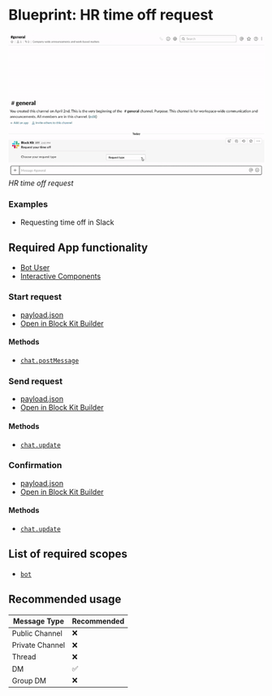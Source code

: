 # Blueprint: HR time off request

![](hr-timeoff.gif)  
*HR time off request*

### Examples

* Requesting time off in Slack

## Required App functionality

* [Bot User](https://api.slack.com/bot-users)
* [Interactive Components](https://api.slack.com/interactive-messages)

### Start request

* [payload.json](payload-request-step-0.json)
* [Open in Block Kit Builder](https://api.slack.com/tools/block-kit-builder?blocks=%5B%0A%20%20%20%20%7B%0A%20%20%20%20%20%20%22type%22%3A%20%22section%22%2C%0A%20%20%20%20%20%20%22text%22%3A%20%7B%0A%20%20%20%20%20%20%20%20%22type%22%3A%20%22mrkdwn%22%2C%0A%20%20%20%20%20%20%20%20%22text%22%3A%20%22*Request%20your%20time%20off*%22%0A%20%20%20%20%20%20%7D%0A%20%20%20%20%7D%2C%0A%20%20%20%20%7B%0A%20%20%20%20%20%20%22type%22%3A%20%22divider%22%0A%20%20%20%20%7D%2C%0A%20%20%20%20%7B%0A%20%20%20%20%20%20%22type%22%3A%20%22section%22%2C%0A%20%20%20%20%20%20%22text%22%3A%20%7B%0A%20%20%20%20%20%20%20%20%22type%22%3A%20%22mrkdwn%22%2C%0A%20%20%20%20%20%20%20%20%22text%22%3A%20%22Choose%20your%20request%20type%22%0A%20%20%20%20%20%20%7D%2C%0A%20%20%20%20%20%20%22accessory%22%3A%20%7B%0A%20%20%20%20%20%20%20%20%22type%22%3A%20%22static_select%22%2C%0A%20%20%20%20%20%20%20%20%22placeholder%22%3A%20%7B%0A%20%20%20%20%20%20%20%20%20%20%22type%22%3A%20%22plain_text%22%2C%0A%20%20%20%20%20%20%20%20%20%20%22text%22%3A%20%22Request%20type%22%2C%0A%20%20%20%20%20%20%20%20%20%20%22emoji%22%3A%20true%0A%20%20%20%20%20%20%20%20%7D%2C%0A%20%20%20%20%20%20%20%20%22options%22%3A%20%5B%0A%20%20%20%20%20%20%20%20%20%20%7B%0A%20%20%20%20%20%20%20%20%20%20%20%20%22text%22%3A%20%7B%0A%20%20%20%20%20%20%20%20%20%20%20%20%20%20%22type%22%3A%20%22plain_text%22%2C%0A%20%20%20%20%20%20%20%20%20%20%20%20%20%20%22text%22%3A%20%22Paid%20Time%20Off%22%2C%0A%20%20%20%20%20%20%20%20%20%20%20%20%20%20%22emoji%22%3A%20true%0A%20%20%20%20%20%20%20%20%20%20%20%20%7D%2C%0A%20%20%20%20%20%20%20%20%20%20%20%20%22value%22%3A%20%22pto%22%0A%20%20%20%20%20%20%20%20%20%20%7D%2C%0A%20%20%20%20%20%20%20%20%20%20%7B%0A%20%20%20%20%20%20%20%20%20%20%20%20%22text%22%3A%20%7B%0A%20%20%20%20%20%20%20%20%20%20%20%20%20%20%22type%22%3A%20%22plain_text%22%2C%0A%20%20%20%20%20%20%20%20%20%20%20%20%20%20%22text%22%3A%20%22Jury%20Duty%22%2C%0A%20%20%20%20%20%20%20%20%20%20%20%20%20%20%22emoji%22%3A%20true%0A%20%20%20%20%20%20%20%20%20%20%20%20%7D%2C%0A%20%20%20%20%20%20%20%20%20%20%20%20%22value%22%3A%20%22jury_duty%22%0A%20%20%20%20%20%20%20%20%20%20%7D%2C%0A%20%20%20%20%20%20%20%20%20%20%7B%0A%20%20%20%20%20%20%20%20%20%20%20%20%22text%22%3A%20%7B%0A%20%20%20%20%20%20%20%20%20%20%20%20%20%20%22type%22%3A%20%22plain_text%22%2C%0A%20%20%20%20%20%20%20%20%20%20%20%20%20%20%22text%22%3A%20%22Volunteering%20Day%22%2C%0A%20%20%20%20%20%20%20%20%20%20%20%20%20%20%22emoji%22%3A%20true%0A%20%20%20%20%20%20%20%20%20%20%20%20%7D%2C%0A%20%20%20%20%20%20%20%20%20%20%20%20%22value%22%3A%20%22volunteering_day%22%0A%20%20%20%20%20%20%20%20%20%20%7D%0A%20%20%20%20%20%20%20%20%5D%0A%20%20%20%20%20%20%7D%0A%20%20%20%20%7D%0A%20%20%5D)

#### Methods

* [`chat.postMessage`](https://api.slack.com/methods/chat.postMessage)

### Send request

* [payload.json](payload-request-step-1.json)
* [Open in Block Kit Builder](https://api.slack.com/tools/block-kit-builder?blocks=%5B%0A%20%20%20%20%7B%0A%20%20%20%20%20%20%22type%22%3A%20%22section%22%2C%0A%20%20%20%20%20%20%22text%22%3A%20%7B%0A%20%20%20%20%20%20%20%20%22type%22%3A%20%22mrkdwn%22%2C%0A%20%20%20%20%20%20%20%20%22text%22%3A%20%22*Request%20your%20time%20off*%22%0A%20%20%20%20%20%20%7D%0A%20%20%20%20%7D%2C%0A%20%20%20%20%7B%0A%20%20%20%20%20%20%22type%22%3A%20%22divider%22%0A%20%20%20%20%7D%2C%0A%20%20%20%20%7B%0A%20%20%20%20%20%20%22type%22%3A%20%22section%22%2C%0A%20%20%20%20%20%20%22text%22%3A%20%7B%0A%20%20%20%20%20%20%20%20%22type%22%3A%20%22mrkdwn%22%2C%0A%20%20%20%20%20%20%20%20%22text%22%3A%20%22Choose%20your%20request%20type%22%0A%20%20%20%20%20%20%7D%2C%0A%20%20%20%20%20%20%22accessory%22%3A%20%7B%0A%20%20%20%20%20%20%20%20%22type%22%3A%20%22static_select%22%2C%0A%20%20%20%20%20%20%20%20%22placeholder%22%3A%20%7B%0A%20%20%20%20%20%20%20%20%20%20%22type%22%3A%20%22plain_text%22%2C%0A%20%20%20%20%20%20%20%20%20%20%22text%22%3A%20%22Request%20type%22%2C%0A%20%20%20%20%20%20%20%20%20%20%22emoji%22%3A%20true%0A%20%20%20%20%20%20%20%20%7D%2C%0A%20%20%20%20%20%20%20%20%22options%22%3A%20%5B%0A%20%20%20%20%20%20%20%20%20%20%7B%0A%20%20%20%20%20%20%20%20%20%20%20%20%22text%22%3A%20%7B%0A%20%20%20%20%20%20%20%20%20%20%20%20%20%20%22type%22%3A%20%22plain_text%22%2C%0A%20%20%20%20%20%20%20%20%20%20%20%20%20%20%22text%22%3A%20%22Paid%20Time%20Off%22%2C%0A%20%20%20%20%20%20%20%20%20%20%20%20%20%20%22emoji%22%3A%20true%0A%20%20%20%20%20%20%20%20%20%20%20%20%7D%2C%0A%20%20%20%20%20%20%20%20%20%20%20%20%22value%22%3A%20%22pto%22%0A%20%20%20%20%20%20%20%20%20%20%7D%2C%0A%20%20%20%20%20%20%20%20%20%20%7B%0A%20%20%20%20%20%20%20%20%20%20%20%20%22text%22%3A%20%7B%0A%20%20%20%20%20%20%20%20%20%20%20%20%20%20%22type%22%3A%20%22plain_text%22%2C%0A%20%20%20%20%20%20%20%20%20%20%20%20%20%20%22text%22%3A%20%22Jury%20Duty%22%2C%0A%20%20%20%20%20%20%20%20%20%20%20%20%20%20%22emoji%22%3A%20true%0A%20%20%20%20%20%20%20%20%20%20%20%20%7D%2C%0A%20%20%20%20%20%20%20%20%20%20%20%20%22value%22%3A%20%22jury_duty%22%0A%20%20%20%20%20%20%20%20%20%20%7D%2C%0A%20%20%20%20%20%20%20%20%20%20%7B%0A%20%20%20%20%20%20%20%20%20%20%20%20%22text%22%3A%20%7B%0A%20%20%20%20%20%20%20%20%20%20%20%20%20%20%22type%22%3A%20%22plain_text%22%2C%0A%20%20%20%20%20%20%20%20%20%20%20%20%20%20%22text%22%3A%20%22Volunteering%20Day%22%2C%0A%20%20%20%20%20%20%20%20%20%20%20%20%20%20%22emoji%22%3A%20true%0A%20%20%20%20%20%20%20%20%20%20%20%20%7D%2C%0A%20%20%20%20%20%20%20%20%20%20%20%20%22value%22%3A%20%22volunteering_day%22%0A%20%20%20%20%20%20%20%20%20%20%7D%0A%20%20%20%20%20%20%20%20%5D%2C%0A%20%20%20%20%20%20%20%20%22initial_option%22%3A%20%7B%0A%20%20%20%20%20%20%20%20%20%20%22text%22%3A%20%7B%0A%20%20%20%20%20%20%20%20%20%20%20%20%22type%22%3A%20%22plain_text%22%2C%0A%20%20%20%20%20%20%20%20%20%20%20%20%22text%22%3A%20%22Paid%20Time%20Off%22%2C%0A%20%20%20%20%20%20%20%20%20%20%20%20%22emoji%22%3A%20true%0A%20%20%20%20%20%20%20%20%20%20%7D%2C%0A%20%20%20%20%20%20%20%20%20%20%22value%22%3A%20%22pto%22%0A%20%20%20%20%20%20%20%20%7D%0A%20%20%20%20%20%20%7D%0A%20%20%20%20%7D%2C%0A%20%20%20%20%7B%0A%20%20%20%20%20%20%22type%22%3A%20%22section%22%2C%0A%20%20%20%20%20%20%22text%22%3A%20%7B%0A%20%20%20%20%20%20%20%20%22type%22%3A%20%22mrkdwn%22%2C%0A%20%20%20%20%20%20%20%20%22text%22%3A%20%22Select%20*Start%20Date*%22%0A%20%20%20%20%20%20%7D%2C%0A%20%20%20%20%20%20%22accessory%22%3A%20%7B%0A%20%20%20%20%20%20%20%20%22type%22%3A%20%22datepicker%22%2C%0A%20%20%20%20%20%20%20%20%22placeholder%22%3A%20%7B%0A%20%20%20%20%20%20%20%20%20%20%22type%22%3A%20%22plain_text%22%2C%0A%20%20%20%20%20%20%20%20%20%20%22text%22%3A%20%22Select%20date%22%2C%0A%20%20%20%20%20%20%20%20%20%20%22emoji%22%3A%20true%0A%20%20%20%20%20%20%20%20%7D%0A%20%20%20%20%20%20%7D%0A%20%20%20%20%7D%2C%0A%20%20%20%20%7B%0A%20%20%20%20%20%20%22type%22%3A%20%22section%22%2C%0A%20%20%20%20%20%20%22text%22%3A%20%7B%0A%20%20%20%20%20%20%20%20%22type%22%3A%20%22mrkdwn%22%2C%0A%20%20%20%20%20%20%20%20%22text%22%3A%20%22Select%20*End%20Date*%22%0A%20%20%20%20%20%20%7D%2C%0A%20%20%20%20%20%20%22accessory%22%3A%20%7B%0A%20%20%20%20%20%20%20%20%22type%22%3A%20%22datepicker%22%2C%0A%20%20%20%20%20%20%20%20%22placeholder%22%3A%20%7B%0A%20%20%20%20%20%20%20%20%20%20%22type%22%3A%20%22plain_text%22%2C%0A%20%20%20%20%20%20%20%20%20%20%22text%22%3A%20%22Select%20date%22%2C%0A%20%20%20%20%20%20%20%20%20%20%22emoji%22%3A%20true%0A%20%20%20%20%20%20%20%20%7D%0A%20%20%20%20%20%20%7D%0A%20%20%20%20%7D%2C%0A%20%20%20%20%7B%0A%20%20%20%20%20%20%22type%22%3A%20%22actions%22%2C%0A%20%20%20%20%20%20%22elements%22%3A%20%5B%0A%20%20%20%20%20%20%20%20%7B%0A%20%20%20%20%20%20%20%20%20%20%22type%22%3A%20%22button%22%2C%0A%20%20%20%20%20%20%20%20%20%20%22text%22%3A%20%7B%0A%20%20%20%20%20%20%20%20%20%20%20%20%22type%22%3A%20%22plain_text%22%2C%0A%20%20%20%20%20%20%20%20%20%20%20%20%22text%22%3A%20%22Send%20request%22%2C%0A%20%20%20%20%20%20%20%20%20%20%20%20%22emoji%22%3A%20true%0A%20%20%20%20%20%20%20%20%20%20%7D%2C%0A%20%20%20%20%20%20%20%20%20%20%22style%22%3A%20%22primary%22%2C%0A%20%20%20%20%20%20%20%20%20%20%22value%22%3A%20%22submit%22%0A%20%20%20%20%20%20%20%20%7D%2C%0A%20%20%20%20%20%20%20%20%7B%0A%20%20%20%20%20%20%20%20%20%20%22type%22%3A%20%22button%22%2C%0A%20%20%20%20%20%20%20%20%20%20%22text%22%3A%20%7B%0A%20%20%20%20%20%20%20%20%20%20%20%20%22type%22%3A%20%22plain_text%22%2C%0A%20%20%20%20%20%20%20%20%20%20%20%20%22text%22%3A%20%22Cancel%20request%22%2C%0A%20%20%20%20%20%20%20%20%20%20%20%20%22emoji%22%3A%20true%0A%20%20%20%20%20%20%20%20%20%20%7D%2C%0A%20%20%20%20%20%20%20%20%20%20%22value%22%3A%20%22cancel%22%0A%20%20%20%20%20%20%20%20%7D%0A%20%20%20%20%20%20%5D%0A%20%20%20%20%7D%0A%20%20%5D)

#### Methods

* [`chat.update`](https://api.slack.com/methods/chat.update)

### Confirmation

* [payload.json](payload-confirm.json)
* [Open in Block Kit Builder](https://api.slack.com/tools/block-kit-builder?blocks=%5B%0A%20%20%20%20%20%20%20%20%7B%0A%20%20%20%20%20%20%20%20%20%20%22type%22%3A%20%22section%22%2C%0A%20%20%20%20%20%20%20%20%20%20%22text%22%3A%20%7B%0A%20%20%20%20%20%20%20%20%20%20%20%20%22type%22%3A%20%22mrkdwn%22%2C%0A%20%20%20%20%20%20%20%20%20%20%20%20%22text%22%3A%20%22Your%20request%20for%20*Paid%20Time%20Off*%20has%20been%20sent.%22%0A%20%20%20%20%20%20%20%20%20%20%7D%0A%20%20%20%20%20%20%20%20%7D%2C%0A%20%20%20%20%20%20%20%20%7B%0A%20%20%20%20%20%20%20%20%20%20%22type%22%3A%20%22section%22%2C%0A%20%20%20%20%20%20%20%20%20%20%22fields%22%3A%20%5B%0A%20%20%20%20%20%20%20%20%20%20%20%20%7B%0A%20%20%20%20%20%20%20%20%20%20%20%20%20%20%22type%22%3A%20%22mrkdwn%22%2C%0A%20%20%20%20%20%20%20%20%20%20%20%20%20%20%22text%22%3A%20%22*Start%20Date%3A*%5CnApr%2010%2C%202019%22%0A%20%20%20%20%20%20%20%20%20%20%20%20%7D%2C%0A%20%20%20%20%20%20%20%20%20%20%20%20%7B%0A%20%20%20%20%20%20%20%20%20%20%20%20%20%20%22type%22%3A%20%22mrkdwn%22%2C%0A%20%20%20%20%20%20%20%20%20%20%20%20%20%20%22text%22%3A%20%22*End%20Date%3A*%5CnApr%2012%2C%202019%22%0A%20%20%20%20%20%20%20%20%20%20%20%20%7D%0A%20%20%20%20%20%20%20%20%20%20%5D%0A%20%20%20%20%20%20%20%20%7D%0A%20%20%20%20%20%20%5D)

#### Methods

* [`chat.update`](https://api.slack.com/methods/chat.update)

## List of required scopes

* [`bot`](https://api.slack.com/scopes/bot)

## Recommended usage

| Message Type  | Recommended |
| ------------- | ------------- |
| Public Channel | :x: | 
| Private Channel | :x: | 
| Thread | :x: |
| DM | :white_check_mark: |
| Group DM | :x: |


